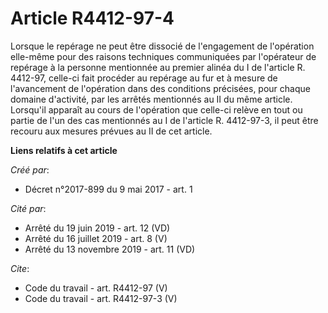 # Article R4412-97-4

Lorsque le repérage ne peut être dissocié de l'engagement de l'opération elle-même pour des raisons techniques communiquées
par l'opérateur de repérage à la personne mentionnée au premier alinéa du I de l'article R. 4412-97, celle-ci fait procéder
au repérage au fur et à mesure de l'avancement de l'opération dans des conditions précisées, pour chaque domaine d'activité,
par les arrêtés mentionnés au II du même article. Lorsqu'il apparaît au cours de l'opération que celle-ci relève en tout ou
partie de l'un des cas mentionnés au I de l'article R. 4412-97-3, il peut être recouru aux mesures prévues au II de cet
article.

**Liens relatifs à cet article**

_Créé par_:

  - Décret n°2017-899 du 9 mai 2017 - art. 1

_Cité par_:

  - Arrêté du 19 juin 2019 - art. 12 (VD)
  - Arrêté du 16 juillet 2019 - art. 8 (V)
  - Arrêté du 13 novembre 2019 - art. 11 (VD)

_Cite_:

  - Code du travail - art. R4412-97 (V)
  - Code du travail - art. R4412-97-3 (V)
